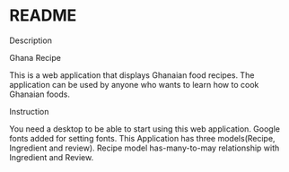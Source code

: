 # README



Description


Ghana Recipe

This is a web application that displays Ghanaian food recipes. 
The application can be used by anyone who wants to learn how to cook Ghanaian foods.




Instruction

You need a desktop to be able to start using this web application.
Google fonts added for setting fonts.
This Application has three models(Recipe, Ingredient and review).
Recipe model has-many-to-may relationship with Ingredient and Review.



